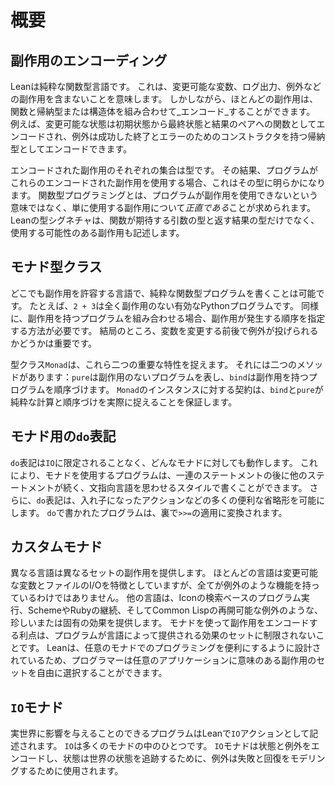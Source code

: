 # 概要

## 副作用のエンコーディング

Leanは純粋な関数型言語です。
これは、変更可能な変数、ログ出力、例外などの副作用を含まないことを意味します。
しかしながら、ほとんどの副作用は、関数と帰納型または構造体を組み合わせて_エンコード_することができます。
例えば、変更可能な状態は初期状態から最終状態と結果のペアへの関数としてエンコードされ、例外は成功した終了とエラーのためのコンストラクタを持つ帰納型としてエンコードできます。

エンコードされた副作用のそれぞれの集合は型です。
その結果、プログラムがこれらのエンコードされた副作用を使用する場合、これはその型に明らかになります。
関数型プログラミングとは、プログラムが副作用を使用できないという意味ではなく、単に使用する副作用について*正直である*ことが求められます。
Leanの型シグネチャは、関数が期待する引数の型と返す結果の型だけでなく、使用する可能性のある副作用も記述します。

## モナド型クラス

どこでも副作用を許容する言語で、純粋な関数型プログラムを書くことは可能です。
たとえば、`2 + 3`は全く副作用のない有効なPythonプログラムです。
同様に、副作用を持つプログラムを組み合わせる場合、副作用が発生する順序を指定する方法が必要です。
結局のところ、変数を変更する前後で例外が投げられるかどうかは重要です。

型クラス`Monad`は、これら二つの重要な特性を捉えます。
それには二つのメソッドがあります：`pure`は副作用のないプログラムを表し、`bind`は副作用を持つプログラムを順序づけます。
`Monad`のインスタンスに対する契約は、`bind`と`pure`が純粋な計算と順序づけを実際に捉えることを保証します。

## モナド用の`do`表記

`do`表記は`IO`に限定されることなく、どんなモナドに対しても動作します。
これにより、モナドを使用するプログラムは、一連のステートメントの後に他のステートメントが続く、文指向言語を思わせるスタイルで書くことができます。
さらに、`do`表記は、入れ子になったアクションなどの多くの便利な省略形を可能にします。
`do`で書かれたプログラムは、裏で`>>=`の適用に変換されます。

## カスタムモナド

異なる言語は異なるセットの副作用を提供します。
ほとんどの言語は変更可能な変数とファイルのI/Oを特徴としていますが、全てが例外のような機能を持っているわけではありません。
他の言語は、Iconの検索ベースのプログラム実行、SchemeやRubyの継続、そしてCommon Lispの再開可能な例外のような、珍しいまたは固有の効果を提供します。
モナドを使って副作用をエンコードする利点は、プログラムが言語によって提供される効果のセットに制限されないことです。
Leanは、任意のモナドでのプログラミングを便利にするように設計されているため、プログラマーは任意のアプリケーションに意味のある副作用のセットを自由に選択することができます。

## `IO`モナド

実世界に影響を与えることのできるプログラムはLeanで`IO`アクションとして記述されます。
`IO`は多くのモナドの中のひとつです。
`IO`モナドは状態と例外をエンコードし、状態は世界の状態を追跡するために、例外は失敗と回復をモデリングするために使用されます。